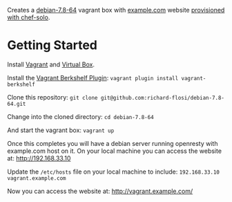Creates a [debian-7.8-64](https://atlas.hashicorp.com/puppetlabs/boxes/debian-7.8-64-puppet) vagrant box with [example.com](https://github.com/richard-flosi/example.com) website [provisioned with chef-solo](http://docs.vagrantup.com/v2/provisioning/chef_solo.html).

# Getting Started

Install [Vagrant](http://docs.vagrantup.com/v2/installation/) and [Virtual Box](https://www.virtualbox.org/wiki/Downloads).

Install the [Vagrant Berkshelf Plugin](http://berkshelf.com/):
`vagrant plugin install vagrant-berkshelf`

Clone this repository:
`git clone git@github.com:richard-flosi/debian-7.8-64.git`

Change into the cloned directory:
`cd debian-7.8-64`

And start the vagrant box:
`vagrant up`

Once this completes you will have a debian server running openresty with example.com host on it. On your local machine you can access the website at: http://192.168.33.10

Update the `/etc/hosts` file on your local machine to include:
`192.168.33.10	vagrant.example.com`

Now you can access the website at: http://vagrant.example.com/

